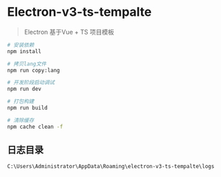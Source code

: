 <!--
 * @Author: yaohengfeng 1921934563@qq.com
 * @Date: 2022-12-08 14:02:44
 * @LastEditors: yaohengfneg 1921934563@qq.com
 * @LastEditTime: 2023-10-14 15:15:24
 * @FilePath: \electron-v3-ts-tempalte\README.md
 * @Description: 项目描述文件
-->
# Electron-v3-ts-tempalte

> Electron 基于Vue + TS 项目模板


``` bash
# 安装依赖
npm install

# 拷贝lang文件
npm run copy:lang

# 开发阶段启动调试
npm run dev

# 打包构建
npm run build

# 清除缓存
npm cache clean -f
```


## 日志目录
```
C:\Users\Administrator\AppData\Roaming\electron-v3-ts-tempalte\logs
```

